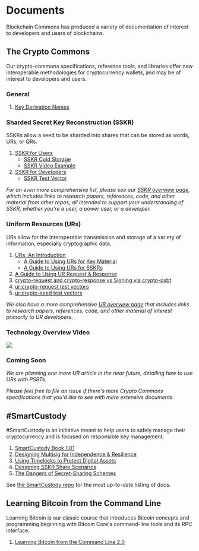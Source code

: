 # Documents

Blockchain Commons has produced a variety of documentation of interest to developers and users of blockchains.

## The Crypto Commons

Our crypto-commons specifications, reference tools, and libraries offer new interoperable methodologies for cryptocurrency wallets, and may be of interest to developers and users.

### General

1. [Key Derivation Names](key-derivations.md)

### Sharded Secret Key Reconstruction (SSKR)

SSKRs allow a seed to be sharded into shares that can be stored as words, URs, or QRs.

1. [SSKR for Users](sskr-users.md)
   * [SSKR Cold Storage](sskr-cold-storage.md)
   * [SSKR Video Example](sskr-video.md)
1. [SSKR for Developers](sskr-developers.md)
   * [SSKR Test Vector](sskr-test-vector.md)

_For an even more comprehensive list, please see our [SSKR overview page](sskr-overview.md), which includes links to research papers, references, code, and other material from other repos, all intended to support your understanding of SSKR, whether you're a user, a power user, or a developer._

### Uniform Resources (URs)

URs allow for the interoperable transmission and storage of a variety of information, especially cryptographic data.

1. [URs: An Introduction](ur-1-overview.md)
   * [A Guide to Using URs for Key Material](ur-2-keys.md)
   * [A Guide to Using URs for SSKRs](ur-3-sskrs.md)
1. [A Guide to Using UR Request & Response](ur-99-request-response.md)
1. [crypto-request and crypto-response vs Signing via crypto-psbt](crypto-request-or-crypto-psbt.md)
1. [ur:crypto-request test vectors](https://github.com/BlockchainCommons/crypto-commons/blob/master/Docs/crypto-request-test-vectors.md)
1. [ur:crypto-seed test vectors](https://github.com/BlockchainCommons/crypto-commons/blob/master/Docs/crypto-seed-test-vectors.md)


_We also have a more comprehensive [UR overview page](ur-overview.md) that includes links to research papers, references, code, and other material of interest primarily to UR developers._

### Technology Overview Video

<a href="https://www.youtube.com/watch?v=RYgOFSdUqWY"><img src="../images/video-tech-overview.png"></a>

### Coming Soon

_We are planning one more UR article in the near future, detailing how to use URs with PSBTs._

_Please feel free to file an issue if there's more Crypto Commons specifications that you'd like to see with more extensive documents._

## #SmartCustody

#SmartCustody is an initiative meant to help users to safely manage their cryptocurrency and is focused on responsible key management.

1. [SmartCustody Book 1.01](https://www.smartcustody.com/)
1. [Designing Multisig for Independence & Resilience](https://github.com/BlockchainCommons/SmartCustody/blob/master/README.md#the-smartcustody-book)
1. [Using Timelocks to Protect Digital Assets](https://github.com/BlockchainCommons/SmartCustody/blob/master/Docs/Timelocks.md)
1. [Designing SSKR Share Scenarios](https://github.com/BlockchainCommons/SmartCustody/blob/master/Docs/SSKR-Sharing.md)
1. [The Dangers of Secret-Sharing Schemes](https://github.com/BlockchainCommons/SmartCustody/blob/master/Docs/SSKR-Dangers.md)

See [the SmartCustody repo](https://github.com/BlockchainCommons/SmartCustody/blob/master/README.md#the-smartcustody-book) for the most up-to-date listing of docs.

## Learning Bitcoin from the Command Line

Learning Bitcoin is our classic course that introduces Bitcoin concepts and programming beginning with Bitcoin Core's command-line tools and its RPC interface.

1. [Learning Bitcoin from the Command Line 2.0](https://github.com/BlockchainCommons/Learning-Bitcoin-from-the-Command-Line/blob/master/README.md)
